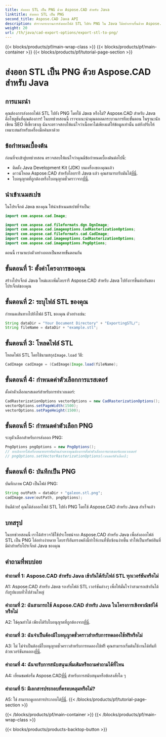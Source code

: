 ```yaml
---
title: ส่งออก STL เป็น PNG ด้วย Aspose.CAD สำหรับ Java
linktitle: ส่งออก STL เป็น PNG
second_title: Aspose.CAD Java API
description: สำรวจกระบวนการส่งออกไฟล์ STL ไปยัง PNG ใน Java ได้อย่างราบรื่นด้วย Aspose.CAD ลดความซับซ้อนของเวิร์กโฟลว์และปรับปรุงโปรเจ็กต์ Java ของคุณได้อย่างง่ายดาย
weight: 20
url: /th/java/cad-export-options/export-stl-to-png/
---
```


{{< blocks/products/pf/main-wrap-class >}}
{{< blocks/products/pf/main-container >}}
{{< blocks/products/pf/tutorial-page-section >}}

# ส่งออก STL เป็น PNG ด้วย Aspose.CAD สำหรับ Java

## การแนะนำ

คุณต้องการส่งออกไฟล์ STL ไปยัง PNG โดยใช้ Java หรือไม่? Aspose.CAD สำหรับ Java คือโซลูชันที่คุณต้องการ! ในบทช่วยสอนนี้ เราจะแนะนำคุณตลอดกระบวนการทีละขั้นตอน ในฐานะนักเขียน SEO ที่เชี่ยวชาญ ฉันจะตรวจสอบให้แน่ใจว่าเนื้อหาไม่เพียงแต่ให้ข้อมูลเท่านั้น แต่ยังปรับให้เหมาะสมสำหรับเครื่องมือค้นหาด้วย

## ข้อกำหนดเบื้องต้น

ก่อนที่จะเข้าสู่บทช่วยสอน ตรวจสอบให้แน่ใจว่าคุณมีข้อกำหนดเบื้องต้นต่อไปนี้:

- ติดตั้ง Java Development Kit (JDK) บนเครื่องของคุณแล้ว
-  ดาวน์โหลด Aspose.CAD สำหรับไลบรารี Java แล้ว คุณสามารถรับมันได้[ที่นี่](https://releases.aspose.com/cad/java/).
-  ใบอนุญาตที่ถูกต้องหรือใบอนุญาตชั่วคราวจาก[ที่นี่](https://purchase.aspose.com/temporary-license/).

## นำเข้าเนมสเปซ

ในโปรเจ็กต์ Java ของคุณ ให้นำเข้าเนมสเปซที่จำเป็น:

```java
import com.aspose.cad.Image;

import com.aspose.cad.fileformats.dgn.DgnImage;
import com.aspose.cad.imageoptions.CadRasterizationOptions;
import com.aspose.cad.fileformats.cad.CadImage;
import com.aspose.cad.imageoptions.CadRasterizationOptions;
import com.aspose.cad.imageoptions.PngOptions;
```

ตอนนี้ เรามาแบ่งตัวอย่างออกเป็นหลายขั้นตอนกัน

## ขั้นตอนที่ 1: ตั้งค่าโครงการของคุณ

สร้างโปรเจ็กต์ Java ใหม่และเพิ่มไลบรารี Aspose.CAD สำหรับ Java ไปยังการขึ้นต่อกันของโปรเจ็กต์ของคุณ

## ขั้นตอนที่ 2: ระบุไฟล์ STL ของคุณ

กำหนดเส้นทางไปยังไฟล์ STL ของคุณ ตัวอย่างเช่น:

```java
String dataDir = "Your Document Directory" + "ExportingSTL/";
String fileName = dataDir + "example.stl";
```

## ขั้นตอนที่ 3: โหลดไฟล์ STL

 โหลดไฟล์ STL โดยใช้นามสกุล`Image.load` วิธี:

```java
CadImage cadImage = (CadImage)Image.load(fileName);
```

## ขั้นตอนที่ 4: กำหนดค่าตัวเลือกการแรสเตอร์

ตั้งค่าตัวเลือกแรสเตอร์สำหรับการทำเวกเตอร์:

```java
CadRasterizationOptions vectorOptions = new CadRasterizationOptions();
vectorOptions.setPageWidth(1500);
vectorOptions.setPageHeight(1500);
```

## ขั้นตอนที่ 5: กำหนดค่าตัวเลือก PNG

ระบุตัวเลือกสำหรับการส่งออก PNG:

```java
PngOptions pngOptions = new PngOptions();
// ยกเลิกการใส่เครื่องหมายบรรทัดด้านล่างหากคุณต้องการตั้งค่าตัวเลือกการแรสเตอร์แบบเวกเตอร์
// pngOptions.setVectorRasterizationOptions(เวกเตอร์ตัวเลือก);
```

## ขั้นตอนที่ 6: บันทึกเป็น PNG

บันทึกภาพ CAD เป็นไฟล์ PNG:

```java
String outPath = dataDir + "galeon.stl.png";
cadImage.save(outPath, pngOptions);
```

ยินดีด้วย! คุณได้ส่งออกไฟล์ STL ไปยัง PNG โดยใช้ Aspose.CAD สำหรับ Java สำเร็จแล้ว

## บทสรุป

ในบทช่วยสอนนี้ เราได้สำรวจวิธีใช้ประโยชน์จาก Aspose.CAD สำหรับ Java เพื่อส่งออกไฟล์ STL เป็น PNG ได้อย่างง่ายดาย ไลบรารีอันทรงพลังนี้ทำให้งานที่ซับซ้อนง่ายขึ้น ทำให้เป็นทรัพย์สินที่มีค่าสำหรับโปรเจ็กต์ Java ของคุณ

## คำถามที่พบบ่อย

### คำถามที่ 1: Aspose.CAD สำหรับ Java เข้ากันได้กับไฟล์ STL ทุกเวอร์ชันหรือไม่

A1: Aspose.CAD สำหรับ Java รองรับไฟล์ STL เวอร์ชันต่างๆ เพื่อให้มั่นใจว่าสามารถเข้ากันได้กับรูปแบบทั่วไปส่วนใหญ่

### คำถามที่ 2: ฉันสามารถใช้ Aspose.CAD สำหรับ Java ในโครงการเชิงพาณิชย์ได้หรือไม่

 A2: ใช่คุณทำได้ เพียงได้รับใบอนุญาตที่ถูกต้องจาก[ที่นี่](https://purchase.aspose.com/buy).

### คำถามที่ 3: ฉันจำเป็นต้องมีใบอนุญาตชั่วคราวสำหรับการทดลองใช้ฟรีหรือไม่

 A3: ไม่ ไม่จำเป็นต้องมีใบอนุญาตชั่วคราวสำหรับการทดลองใช้ฟรี คุณสามารถเริ่มต้นใช้งานได้ทันทีด้วยเวอร์ชันทดลอง[ที่นี่](https://releases.aspose.com/).

### คำถามที่ 4: ฉันจะรับการสนับสนุนเพิ่มเติมหรือถามคำถามได้ที่ไหน

 A4: เยี่ยมชมฟอรั่ม Aspose.CAD[ที่นี่](https://forum.aspose.com/c/cad/19) สำหรับการสนับสนุนหรือข้อสงสัยใด ๆ

### คำถามที่ 5: มีเอกสารประกอบที่ครอบคลุมหรือไม่?

 A5: ใช่ สามารถดูเอกสารประกอบได้[ที่นี่](https://reference.aspose.com/cad/java/).
{{< /blocks/products/pf/tutorial-page-section >}}

{{< /blocks/products/pf/main-container >}}
{{< /blocks/products/pf/main-wrap-class >}}

{{< blocks/products/products-backtop-button >}}
